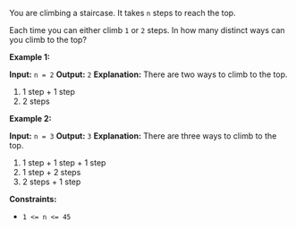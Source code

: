 You are climbing a staircase. It takes `n` steps to reach the top.

Each time you can either climb `1` or `2` steps. In how many distinct ways can you climb to the top?

**Example 1:**

**Input:** `n = 2`
**Output:** `2`
**Explanation:** There are two ways to climb to the top.
1. 1 step + 1 step
2. 2 steps

**Example 2:**

**Input:** `n = 3`
**Output:** `3`
**Explanation:** There are three ways to climb to the top.
1. 1 step + 1 step + 1 step
2. 1 step + 2 steps
3. 2 steps + 1 step

**Constraints:**

-   `1 <= n <= 45`